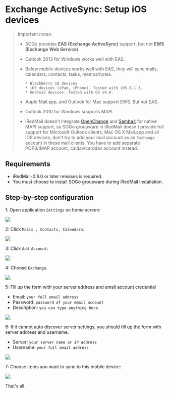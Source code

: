 # Exchange ActiveSync: Setup iOS devices

> Important notes:
>
> * SOGo provides __EAS (Exchange ActiveSync)__ support, but not __EWS
>   (Exchange Web Service)__.
>
> * Outlook 2013 for Windows works well with EAS.
>
> * Below mobile devices works well with EAS, they will sync mails, calendars,
>   contacts, tasks, memos/notes.
>
>       * BlackBerry 10 devices
>       * iOS devices (iPad, iPhone). Tested with iOS 8.1.3.
>       * Android devices. Tested with OS v4.0.
>
> * Apple Mail.app, and Outlook for Mac support EWS. But not EAS.
> * Outlook 2010 for Windows supports MAPI.
> * iRedMail doesn't integrate [OpenChange](http://www.openchange.org) and
>   [Samba4](http://www.samba.org) for native MAPI support, so SOGo groupware
>   in iRedMail doesn't provide full support for Microsoft Outlook clients,
>   Mac OS X Mail.app and all iOS devices, don't try to add your mail account
>   as an `Exchange` account in these mail clients. You have to add separate
>   POP3/IMAP account, caldav/carddav account instead.

## Requirements

* iRedMail-0.9.0 or later releases is required.
* You must choose to install SOGo groupware during iRedMail installation.

## Step-by-step configuration

1: Open application `Settings` on home screen:

![](./images/sogo/ios.settings.png)

2: Click `Mails , Contacts, Calendars`:

![](./images/sogo/ios.settings.accounts.png)

3: Click `Add Account`:

![](./images/sogo/ios.settings.accounts.add.png)

4: Choose `Exchange`.

![](./images/sogo/ios.settings.accounts.add.exchange.png)

5: Fill up the form with your server address and email account credential

* Email: `your full email address`
* Password: `password of your email account`
* Description: `you can type anything here`

![](./images/sogo/ios.exchange.1.png)

6: If it cannot auto discover server settings, you should fill up the form
   with server address and username.

* Server: `your server name or IP address`
* Username: `your full email address`

![](./images/sogo/ios.exchange.2.png)

7: Choose items you want to sync to this mobile device:

![](./images/sogo/ios.exchange.sync.items.png)

That's all.
